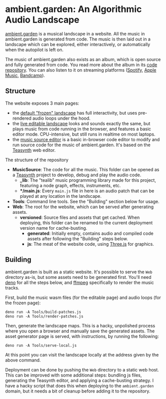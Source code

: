 # ambient.garden: An Algorithmic Audio Landscape

[ambient.garden](https://ambient.garden/) is a musical landscape in a website. All the music in ambient.garden is generated from code. The music is then laid out in a landscape which can be explored, either interactively, or automatically when the autopilot is left on.

The music of ambient.garden also exists as an album, which is open source and fully generated from code. You read more about the album in its [code repository](https://github.com/pac-dev/AmbientGardenAlbum). You can also listen to it on streaming platforms ([Spotify](https://open.spotify.com/album/6RPvBkBjCymWOk7BeONDv4), [Apple Music](https://music.apple.com/us/album/a-walk-through-the-ambient-garden/1732863542), [Bandcamp](https://purecode.bandcamp.com/album/a-walk-through-the-ambient-garden)).

## Structure

The website exposes 3 main pages:

- the [default "frozen" landscape](https://ambient.garden/) has full interactivity, but uses pre-rendered audio loops under the hood.
- the [live editable landscape](https://ambient.garden/edit) looks and sounds exactly the same, but plays music from code running in the browser, and features a basic editor mode. CPU-intensive, but still runs in realtime on most laptops.
- the [music source editor](https://ambient.garden/patches) is a basic in-browser code editor to modify and run source code for the music of ambient.garden. It's based on the [Teasynth](https://github.com/pac-dev/Teasynth) web editor.

The structure of the repository

- **MusicSource**: The code for all the music. This folder can be opened as a [Teasynth](https://github.com/pac-dev/Teasynth) project to develop, debug and play the audio code.
	- **_lib**: The "tealib" music programming library made for this project, featuring a node graph, effects, instruments, etc.
	- **\*/main.js**: Every `main.js` file in here is an audio patch that can be played at any location in the landscape.
- **Tools**: Command line tools. See the "Building" section below for usage.
- **Web**: The root for the website, which can be served after generating assets.
	- **versioned**: Source files and assets that get cached. When deploying, this folder can be renamed to the current deployment version name for cache-busting.
		- **generated**: Initially empty, contains audio and compiled code assets after following the "Building" steps below.
		- **js**: The meat of the website code, using [Three.js](https://threejs.org/) for graphics.

## Building

ambient.garden is built as a static website. It's possible to serve the `Web` directory as-is, but some assets need to be generated first. You'll need [deno](https://github.com/denoland/deno/releases) for all the steps below, and [ffmpeg](https://ffmpeg.org/download.html) specifically to render the music tracks.

First, build the music wasm files (for the editable page) and audio loops (for the frozen page):

	deno run -A Tools/build-patches.js
	deno run -A Tools/render-patches.js

Then, generate the landscape maps. This is a hacky, unpolished process where you open a browser and manually save the generated assets. The asset generator page is served, with instructions, by running the following:

	deno run -A Tools/serve-local.js

At this point you can visit the landscape locally at the address given by the above command.

Deployment can be done by pushing the `Web` directory to a static web host. This can be improved with some additional steps: bundling js files, generating the Teasynth editor, and applying a cache-busting strategy. I have a hacky script that does this when deploying to the `ambient.garden` domain, but it needs a bit of cleanup before adding it to the repository.
